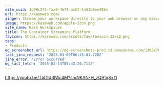 ```yaml
---
site_uuid: 1d99c275-faa0-4b74-ac57-5a51b8ee408e
url: https://kasmweb.com/
zinger: Stream your workspace directly to your web browser on any device and from any location.
image: https://kasmweb.com/apple-icon.png
site_name: Kasm Workspaces
title: The Container Streaming Platform
favicon: https://kasmweb.com/assets/fav/favicon-32x32.png
tags:
- Products
og_screenshot_url: https://og-screenshots-prod.s3.amazonaws.com/1366x768/80/false/a2d18cd142f42134c8e575c8e177f669010d29bac0946f1048470562e30f672e.jpeg
last_jina_request: '2025-03-09T06:45:01.728Z'
jina_error: 'Error occurred'
og_last_fetch: '2025-03-14T05:42:26.711Z'
---
```


https://youtu.be/TbtGd3lWc4M?si=NKAN-H_zQ91qSxf1
